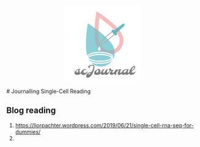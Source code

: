<p align="center"><img src="https://github.com/gravitogen/scJournal/blob/master/scJournal.png?raw=true"/>
  </p>
# Journalling Single-Cell Reading

## Blog reading
1. https://liorpachter.wordpress.com/2019/06/21/single-cell-rna-seq-for-dummies/
2. 
